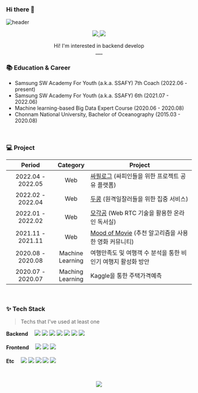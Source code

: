 ### Hi there 👋

<!--
**daseullll/daseullll** is a ✨ _special_ ✨ repository because its `README.md` (this file) appears on your GitHub profile.

Here are some ideas to get you started:

- 🔭 I’m currently working on ...
- 🌱 I’m currently learning ...
- 👯 I’m looking to collaborate on ...
- 🤔 I’m looking for help with ...
- 💬 Ask me about ...
- 📫 How to reach me: ...
- 😄 Pronouns: ...
- ⚡ Fun fact: ...
-->

![header](https://capsule-render.vercel.app/api?type=waving&color=auto&height=300&section=header&text=AN%20DASEUL&fontSize=90&animation=fadeIn&fontAlignY=38&descAlignY=51&descAlign=62)

<p align="center">
  <a href="https://amazing-act-aab.notion.site/1e9c0d3e21714d89b0cdffaa0aab91d9">
    <img src="https://img.shields.io/badge/PortFolio-CDF0EA?style=flat-square&logo=GitHub Sponsors&logoColor=black">
  </a>
  <a href="">
    <img src="https://img.shields.io/badge/Tech Blog-F6F5F5?style=flat-square&logo=Tistory&logoColor=black">
  </a>
</p>
<p align="center">
  Hi! I'm interested in backend develop<br />
  ___
</p>



### :books: Education & Career

- Samsung SW Academy For Youth (a.k.a. SSAFY) 7th Coach (2022.06 - present)
- Samsung SW Academy For Youth (a.k.a. SSAFY) 6th (2021.07 - 2022.06)
- Machine learning-based Big Data Expert Course (2020.06 - 2020.08)
- Chonnam National University, Bachelor of Oceanography (2015.03 - 2020.08)


<br />

### 💻 Project

|      Period       |       Category        | Project                                                      |
| :---------------: | :-------------------: | ------------------------------------------------------------ |
| 2022.04 - 2022.05 |          Web          | [싸필로그](https://github.com/hyunse0/ssapilogue) (싸피인들을 위한 프로젝트 공유 플랫폼) |
| 2022.02 - 2022.04 |          Web          | [두콩](https://github.com/hyunse0/docong) (원격일잘러들을 위한 집중 서비스) |
| 2022.01 - 2022.02 |          Web          | [모각공](https://github.com/hyunse0/mogakgong) (Web RTC 기술을 활용한 온라인 독서실) |
| 2021.11 - 2021.11 |          Web          | [Mood of Movie](https://github.com/hyunse0/Mood-of-Movie) (추천 알고리즘을 사용한 영화 커뮤니티) |
| 2020.08 - 2020.08 | Machine<br />Learning | 여행만족도 및 여행객 수 분석을 통한 비인기 여행지 활성화 방안 |
| 2020.07 - 2020.07 | Maching<br />Learning | Kaggle을 통한 주택가격예측                                   |


<br />

### ✨ Tech Stack

> Techs that I've used at least one

<p>
  <b>Backend　</b>
  <img src="https://img.shields.io/badge/Spring Boot-6DB33F?style=flat-square&logo=Spring Boot&logoColor=white">
  <img src="https://img.shields.io/badge/Java-BE7928?style=flat-square&logo=OpenJDK&logoColor=white">
  <img src="https://img.shields.io/badge/Python-3776AB?style=flat-square&logo=Python&logoColor=white">
  <img src="https://img.shields.io/badge/Django-092E20?style=flat-square&logo=Django&logoColor=white">
  <img src="https://img.shields.io/badge/MySQL-4479A1?style=flat-square&logo=MySQL&logoColor=white">
  <img src="https://img.shields.io/badge/MariaDB-003545?style=flat-square&logo=MariaDB&logoColor=white">
  <img src="https://img.shields.io/badge/MongoDB-47A248?style=flat-square&logo=MongoDB&logoColor=white"><br /><br />
  <b>Frontend　</b>
  <img src="https://img.shields.io/badge/HTML-E34F26?style=flat-square&logo=HTML5&logoColor=white">
  <img src="https://img.shields.io/badge/CSS-1572B6?style=flat-square&logo=CSS3&logoColor=white">
  <img src="https://img.shields.io/badge/Vue.js-4FC08D?style=flat-square&logo=Vue.js&logoColor=white"><br /><br />
  <b>Etc　</b>
  <img src="https://img.shields.io/badge/GitHub-181717?style=flat-square&logo=GitHub&logoColor=white">
  <img src="https://img.shields.io/badge/GitLab-FC6D26?style=flat-square&logo=GitLab&logoColor=white">
  <img src="https://img.shields.io/badge/Jira-0052CC?style=flat-square&logo=Jira&logoColor=white">
  <img src="https://img.shields.io/badge/NGINX-009639?style=flat-square&logo=NGINX&logoColor=white">
  <img src="https://img.shields.io/badge/R-276DC3?style=flat-square&logo=R&logoColor=white"><br />
</p>


<br />
<p align="center">
  <img src="http://mazassumnida.wtf/api/v2/generate_badge?boj=gkgustj">
</p>